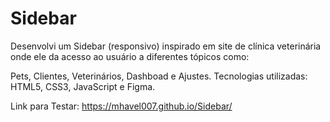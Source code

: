 # Sidebar

Desenvolvi um Sidebar (responsivo) inspirado em site de clínica veterinária onde ele da acesso ao usuário a diferentes tópicos como: 

Pets, Clientes, Veterinários, Dashboad e Ajustes.
Tecnologias utilizadas: HTML5, CSS3, JavaScript e Figma. 

Link para Testar: https://mhavel007.github.io/Sidebar/
